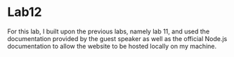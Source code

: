 # Lab12

For this lab, I built upon the previous labs, namely lab 11, and used the documentation provided by the guest speaker as well as the official Node.js documentation to allow the website to be hosted locally on my machine.

